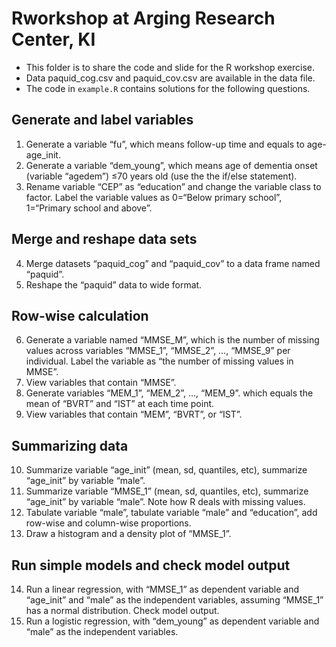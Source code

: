 # Rworkshop at Arging Research Center, KI

* This folder is to share the code and slide for the R workshop exercise.
* Data paquid_cog.csv and paquid_cov.csv are available in the data file.
* The code in `example.R` contains solutions for the following questions.


## Generate and label variables

1. Generate a variable “fu”, which means follow-up time and equals to age-age_init.
2. Generate a variable “dem_young”, which means age of dementia onset (variable “agedem”) ≤70 years old (use the the if/else statement).
3. Rename variable “CEP” as “education” and change the variable class to factor. Label the variable values as 0=“Below primary school”, 1=“Primary school and above”.

## Merge and reshape data sets

4. Merge datasets “paquid_cog” and “paquid_cov” to a data frame named “paquid”.
5. Reshape the “paquid” data to wide format.

## Row-wise calculation

6. Generate a variable named “MMSE_M”, which is the number of missing values across variables “MMSE_1”, “MMSE_2”, …, “MMSE_9” per individual. Label the variable as “the number of missing values in MMSE”.
7. View variables that contain “MMSE”.
8. Generate variables “MEM_1”, “MEM_2”, …, “MEM_9”. which equals the mean of “BVRT” and “IST” at each time point.
9. View variables that contain “MEM”, “BVRT”, or “IST”.

## Summarizing data

10. Summarize variable “age_init” (mean, sd, quantiles, etc), summarize “age_init” by variable “male”.
11. Summarize variable “MMSE_1” (mean, sd, quantiles, etc), summarize “age_init” by variable “male”. Note how R deals with missing values.
12. Tabulate variable “male”, tabulate variable “male” and “education”, add row-wise and column-wise proportions.
13. Draw a histogram and a density plot of “MMSE_1”.

## Run simple models and check model output

14. Run a linear regression, with “MMSE_1” as dependent variable and “age_init” and “male” as the independent variables, assuming “MMSE_1” has a normal distribution. Check model output.
15. Run a logistic regression, with “dem_young” as dependent variable and “male” as the independent variables.



